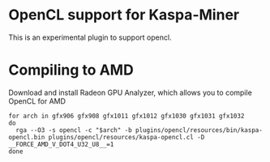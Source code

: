# OpenCL support for Kaspa-Miner

This is an experimental plugin to support opencl.

# Compiling to AMD
Download and install Radeon GPU Analyzer, which allows you to compile OpenCL for AMD

```shell
for arch in gfx906 gfx908 gfx1011 gfx1012 gfx1030 gfx1031 gfx1032
do 
  rga --O3 -s opencl -c "$arch" -b plugins/opencl/resources/bin/kaspa-opencl.bin plugins/opencl/resources/kaspa-opencl.cl -D __FORCE_AMD_V_DOT4_U32_U8__=1
done 
```
